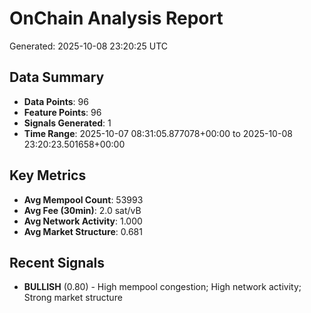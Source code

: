 # OnChain Analysis Report
Generated: 2025-10-08 23:20:25 UTC

## Data Summary
- **Data Points**: 96
- **Feature Points**: 96
- **Signals Generated**: 1
- **Time Range**: 2025-10-07 08:31:05.877078+00:00 to 2025-10-08 23:20:23.501658+00:00

## Key Metrics
- **Avg Mempool Count**: 53993
- **Avg Fee (30min)**: 2.0 sat/vB
- **Avg Network Activity**: 1.000
- **Avg Market Structure**: 0.681

## Recent Signals
- **BULLISH** (0.80) - High mempool congestion; High network activity; Strong market structure
